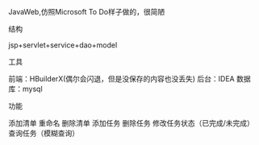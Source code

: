 JavaWeb,仿照Microsoft To Do样子做的，很简陋

结构

  jsp+servlet+service+dao+model


工具

  前端：HBuilderX(偶尔会闪退，但是没保存的内容也没丢失)
  后台：IDEA
  数据库：mysql


功能

  添加清单
  重命名
  删除清单
  添加任务
  删除任务
  修改任务状态（已完成/未完成）
  查询任务（模糊查询）
